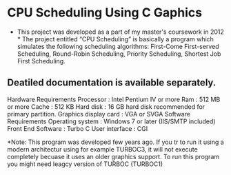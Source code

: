 # CPU Scheduling Using C Gaphics
* This project was developed as a part of my master's coursework in 2012 *
The project entitled “CPU Scheduling” is basically a program which simulates the following scheduling algorithms:
First-Come First-served Scheduling, Round-Robin Scheduling, Priority Scheduling, Shortest Job First Scheduling.
## Deatiled documentation is available separately.
Hardware Requirements
Processor : Intel Pentium IV or more
Ram : 512 MB or more Cache : 512 KB
Hard disk : 16 GB hard disk recommended for primary partition.
Graphics display card : VGA or SVGA
Software Requirements Operating system : Windows 7 or later (IIS/SMTP included)
Front End Software : Turbo C
User interface : CGI

*Note: This program was developed few years ago. If you tr to run it using a modern architectur using for example TURBOC3, it will not execute completely becuase it uses 
an older graphics support. To run this program you might need leagcy version of TURBOC (TURBOC1)

